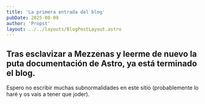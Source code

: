 ```yaml
---
title: 'La primera entrada del blog'
pubDate: 2025-08-09
author: 'Propst'
layout: ../../layouts/BlogPostLayout.astro
---
```


## Tras esclavizar a Mezzenas y leerme de nuevo la puta documentación de Astro, ya está terminado el blog.

Espero no escribir muchas subnormalidades en este sitio (probablemente lo haré y os vais a tener que joder).